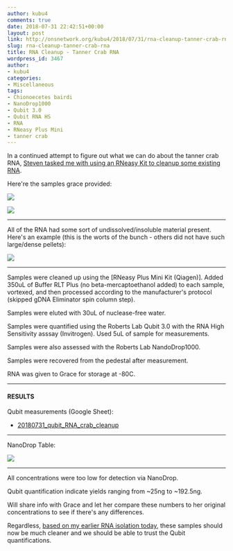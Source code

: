 ```yaml
---
author: kubu4
comments: true
date: 2018-07-31 22:42:51+00:00
layout: post
link: http://onsnetwork.org/kubu4/2018/07/31/rna-cleanup-tanner-crab-rna/
slug: rna-cleanup-tanner-crab-rna
title: RNA Cleanup - Tanner Crab RNA
wordpress_id: 3467
author:
- kubu4
categories:
- Miscellaneous
tags:
- Chionoecetes bairdi
- NanoDrop1000
- Qubit 3.0
- Qubit RNA HS
- RNA
- RNeasy Plus Mini
- tanner crab
---
```


In a continued attempt to figure out what we can do about the tanner crab RNA, [Steven tasked me with using an RNeasy Kit to cleanup some existing RNA](https://github.com/RobertsLab/resources/issues/330).

Here're the samples grace provided:

![](http://owl.fish.washington.edu/Athaliana/20180731_crab_RNA_cleanup_01.jpg)

![](http://owl.fish.washington.edu/Athaliana/20180731_crab_RNA_cleanup_03.jpg)



* * *



All of the RNA had some sort of undissolved/insoluble material present. Here's an example (this is the worts of the bunch - others did not have such large/dense pellets):

![](http://owl.fish.washington.edu/Athaliana/20180731_crab_RNA_cleanup_02.jpg)



* * *



Samples were cleaned up using the [RNeasy Plus Mini Kit (Qiagen)]. Added 350uL of Buffer RLT Plus (no beta-mercaptoethanol added) to each sample, vortexed, and then processed according to the manufacturer's protocol (skipped gDNA Eliminator spin column step).

Samples were eluted with 30uL of nuclease-free water.

Samples were quantified using the Roberts Lab Qubit 3.0 with the RNA High Sensitivity asssay (Invitrogen). Used 5uL of sample for measurements.

Samples were also assessed with the Roberts Lab NandoDrop1000.

Samples were recovered from the pedestal after measurement.

RNA was given to Grace for storage at -80C.



* * *





#### RESULTS



Qubit measurements (Google Sheet): 
- [20180731_qubit_RNA_crab_cleanup](https://docs.google.com/spreadsheets/d/1UEMehKIy1GmYFk3eP2stvF3cAIEQ6KFUVbS7QCXUzQk/edit?usp=sharing)



* * *



NanoDrop Table:

![](http://owl.fish.washington.edu/Athaliana/20180731_RNA_nanodrop_table_crab_RNeasy_cleanup.png)



* * *



All concentrations were too low for detection via NanoDrop.

Qubit quantification indicate yields ranging from ~25ng to ~192.5ng.

Will share info with Grace and let her compare these numbers to her original concentrations to see if there's any differences.

Regardless, [based on my earlier RNA isolation today](http://onsnetwork.org/kubu4/2018/07/31/rna-isolation-tanner-crab-hemolymph-using-rneasy-plus-mini-kit/), these samples should now be much cleaner and we should be able to trust the Qubit quantifications.

